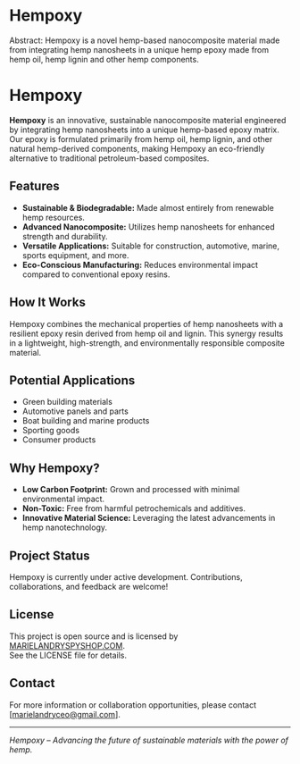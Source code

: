# Hempoxy
Abstract: Hempoxy is a novel hemp-based nanocomposite material made from integrating hemp nanosheets in a unique hemp epoxy made from hemp oil, hemp lignin and other hemp components.
# Hempoxy

**Hempoxy** is an innovative, sustainable nanocomposite material engineered by integrating hemp nanosheets into a unique hemp-based epoxy matrix. Our epoxy is formulated primarily from hemp oil, hemp lignin, and other natural hemp-derived components, making Hempoxy an eco-friendly alternative to traditional petroleum-based composites.

## Features

- **Sustainable & Biodegradable:** Made almost entirely from renewable hemp resources.
- **Advanced Nanocomposite:** Utilizes hemp nanosheets for enhanced strength and durability.
- **Versatile Applications:** Suitable for construction, automotive, marine, sports equipment, and more.
- **Eco-Conscious Manufacturing:** Reduces environmental impact compared to conventional epoxy resins.

## How It Works

Hempoxy combines the mechanical properties of hemp nanosheets with a resilient epoxy resin derived from hemp oil and lignin. This synergy results in a lightweight, high-strength, and environmentally responsible composite material.

## Potential Applications

- Green building materials
- Automotive panels and parts
- Boat building and marine products
- Sporting goods
- Consumer products

## Why Hempoxy?

- **Low Carbon Footprint:** Grown and processed with minimal environmental impact.
- **Non-Toxic:** Free from harmful petrochemicals and additives.
- **Innovative Material Science:** Leveraging the latest advancements in hemp nanotechnology.

## Project Status

Hempoxy is currently under active development. Contributions, collaborations, and feedback are welcome!

## License

This project is open source and is licensed by [MARIELANDRYSPYSHOP.COM](https://marielandryspyshop.com/).  
See the LICENSE file for details.

## Contact

For more information or collaboration opportunities, please contact [marielandryceo@gmail.com].

---

*Hempoxy – Advancing the future of sustainable materials with the power of hemp.*
